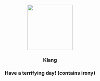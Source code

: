<p align="center">
    <img src="https://raw.githubusercontent.com/PokeAPI/sprites/master/sprites/pokemon/600.png" width="150" height="150">
</p>
<h3 align="center"> <b>Klang</b></h3>
<h3 align="center">Have a terrifying day! (contains irony)</h3>
